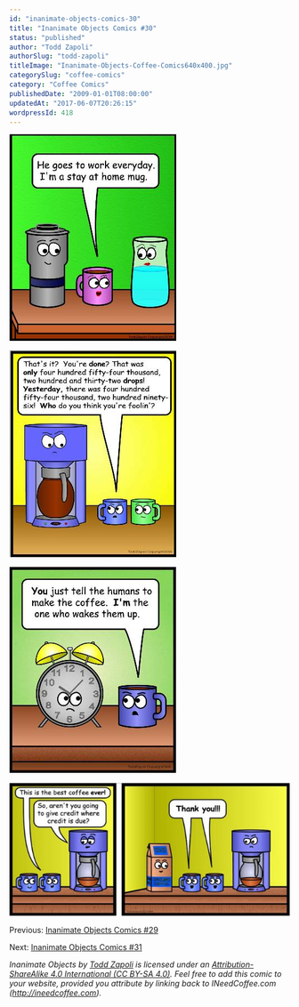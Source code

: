 ```yaml
---
id: "inanimate-objects-comics-30"
title: "Inanimate Objects Comics #30"
status: "published"
author: "Todd Zapoli"
authorSlug: "todd-zapoli"
titleImage: "Inanimate-Objects-Coffee-Comics640x400.jpg"
categorySlug: "coffee-comics"
category: "Coffee Comics"
publishedDate: "2009-01-01T08:00:00"
updatedAt: "2017-06-07T20:26:15"
wordpressId: 418
---
```


[![comic-stay-at-home-mug](comic-stay-at-home-mug.jpg)](http://ineedcoffee.com/wp-content/uploads/2009/01/comic-stay-at-home-mug.jpg)

[![comic-coffee-drops](comic-coffee-drops.jpg)](http://ineedcoffee.com/wp-content/uploads/2009/01/comic-coffee-drops.jpg)

[![comic-alarm-clock](comic-alarm-clock1.jpg)](http://ineedcoffee.com/wp-content/uploads/2009/01/comic-alarm-clock1.jpg)

[![comic-giving-credit](comic-giving-credit-650x308.jpg)](http://ineedcoffee.com/wp-content/uploads/2009/01/comic-giving-credit.jpg)

Previous: [Inanimate Objects Comics #29](http://ineedcoffee.com/inanimate-objects-comics-29/)

Next: [Inanimate Objects Comics #31](http://ineedcoffee.com/inanimate-objects-comics-31/)

*Inanimate Objects by [Todd Zapoli](http://ineedcoffee.com/) is licensed under an [Attribution-ShareAlike 4.0 International (CC BY-SA 4.0)](https://creativecommons.org/licenses/by-sa/4.0/). Feel free to add this comic to your website, provided you attribute by linking back to INeedCoffee.com (http://ineedcoffee.com).*